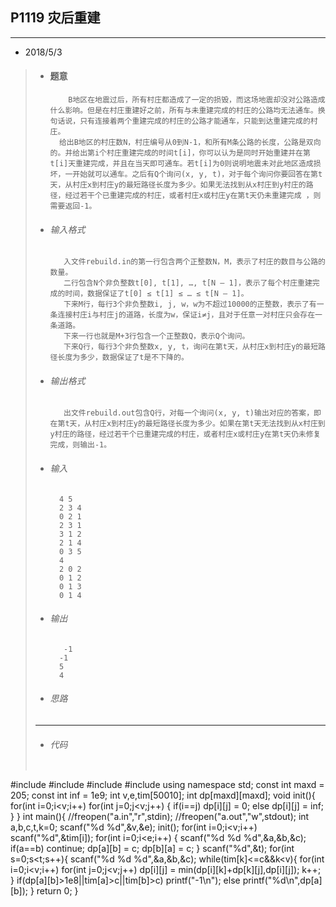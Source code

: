 ## P1119 灾后重建
---  

* 2018/5/3
>		
> *   #### 题意  
>       	  B地区在地震过后，所有村庄都造成了一定的损毁，而这场地震却没对公路造成什么影响。但是在村庄重建好之前，所有与未重建完成的村庄的公路均无法通车。换句话说，只有连接着两个重建完成的村庄的公路才能通车，只能到达重建完成的村庄。
> 			给出B地区的村庄数N，村庄编号从0到N-1，和所有M条公路的长度，公路是双向的。并给出第i个村庄重建完成的时间t[i]，你可以认为是同时开始重建并在第t[i]天重建完成，并且在当天即可通车。若t[i]为0则说明地震未对此地区造成损坏，一开始就可以通车。之后有Q个询问(x, y, t)，对于每个询问你要回答在第t天，从村庄x到村庄y的最短路径长度为多少。如果无法找到从x村庄到y村庄的路径，经过若干个已重建完成的村庄，或者村庄x或村庄y在第t天仍未重建完成 ，则需要返回-1。
> *   ###### 输入格式
>			 入文件rebuild.in的第一行包含两个正整数N，M，表示了村庄的数目与公路的数量。
>			 二行包含N个非负整数t[0], t[1], …, t[N – 1]，表示了每个村庄重建完成的时间，数据保证了t[0] ≤ t[1] ≤ … ≤ t[N – 1]。
>			 下来M行，每行3个非负整数i, j, w，w为不超过10000的正整数，表示了有一条连接村庄i与村庄j的道路，长度为w，保证i≠j，且对于任意一对村庄只会存在一条道路。
>			 下来一行也就是M+3行包含一个正整数Q，表示Q个询问。
>			 下来Q行，每行3个非负整数x, y, t，询问在第t天，从村庄x到村庄y的最短路径长度为多少，数据保证了t是不下降的。
> *   ######  输出格式
>			 出文件rebuild.out包含Q行，对每一个询问(x, y, t)输出对应的答案，即在第t天，从村庄x到村庄y的最短路径长度为多少。如果在第t天无法找到从x村庄到y村庄的路径，经过若干个已重建完成的村庄，或者村庄x或村庄y在第t天仍未修复完成，则输出-1。
>
> *	  ######  输入
>			4 5
>			2 3 4
>			0 2 1
>			2 3 1
>			3 1 2
>			2 1 4
>			0 3 5
>			4
>			2 0 2
>			0 1 2
>			0 1 3
>			0 1 4 
>        
> *   ######  输出
>            -1
>			-1
>			5
>			4
>
> *   ###### 思路
>			
>---       
> *   ###### 代码
>       
>   ```cpp
#include <cstdio>
#include <vector>
#include <cstring>
#include <algorithm>
using namespace std;
const int maxd = 205;
const int inf = 1e9;
int v,e,tim[50010];
int dp[maxd][maxd];
void init(){
    for(int i=0;i<v;i++)
        for(int j=0;j<v;j++)
        {
            if(i==j) dp[i][j] = 0;
            else dp[i][j] = inf;
        }
}
int main(){
    //freopen("a.in","r",stdin);
    //freopen("a.out","w",stdout);
    int a,b,c,t,k=0;
    scanf("%d %d",&v,&e);
    init();
    for(int i=0;i<v;i++) scanf("%d",&tim[i]);
    for(int i=0;i<e;i++)
    {
        scanf("%d %d %d",&a,&b,&c);
        if(a==b) continue;
        dp[a][b] = c;
        dp[b][a] = c;
    }
    scanf("%d",&t);
    for(int s=0;s<t;s++){
        scanf("%d %d %d",&a,&b,&c);
            while(tim[k]<=c&&k<v){
                for(int i=0;i<v;i++)
                    for(int j=0;j<v;j++)
                        dp[i][j] = min(dp[i][k]+dp[k][j],dp[i][j]);
                k++;
            }
        if(dp[a][b]>1e8||tim[a]>c||tim[b]>c) printf("-1\n");
        else printf("%d\n",dp[a][b]);
    }
    return 0;
}
 ```
